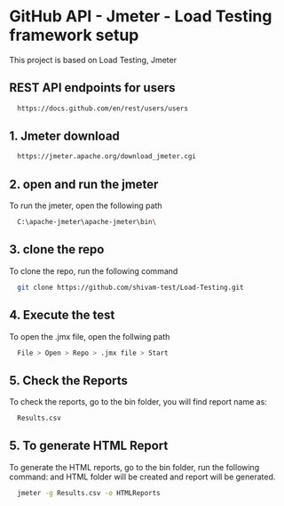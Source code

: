 # GitHub API - Jmeter - Load Testing framework setup

This project is based on Load Testing, Jmeter

## REST API endpoints for users
```bash
  https://docs.github.com/en/rest/users/users
```

## 1. Jmeter download
```bash
  https://jmeter.apache.org/download_jmeter.cgi
```
## 2. open and run the jmeter

To run the jmeter, open the following path

```bash
  C:\apache-jmeter\apache-jmeter\bin\
```

## 3. clone the repo

To clone the repo, run the following command

```bash
  git clone https://github.com/shivam-test/Load-Testing.git
```

## 4. Execute the test 

To open the .jmx file, open the follwing path
```bash
  File > Open > Repo > .jmx file > Start
```

## 5. Check the Reports

To check the reports, go to the bin folder, you will find report name as:

```bash
  Results.csv
```

## 5. To generate HTML Report

To generate the HTML reports, go to the bin folder, run the following command:
and HTML folder will be created and report will be generated.

```bash
  jmeter -g Results.csv -o HTMLReports
```
